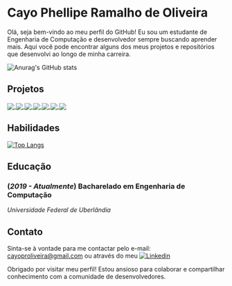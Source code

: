 # Cayo Phellipe Ramalho de Oliveira

Olá, seja bem-vindo ao meu perfil do GitHub! Eu sou um estudante de Engenharia de Computação e desenvolvedor sempre buscando aprender mais. Aqui você pode encontrar alguns dos meus projetos e repositórios que desenvolvi ao longo de minha carreira.

![Anurag's GitHub stats](https://github-readme-stats.vercel.app/api?username=CayoPhellipe&theme=dracula&hide=prs,issues&count_private=true&show_icons=true&include_all_commits=true&custom_title=CayoPhellipe)

## Projetos

<a href="https://github.com/CayoPhellipe/Data_Structures">
  <img align="center" src="https://github-readme-stats.vercel.app/api/pin/?username=CayoPhellipe&repo=Data_Structures_Louza&theme=dracula" />
</a>
<a href="https://github.com/CayoPhellipe/SuffixArray">
  <img align="center" src="https://github-readme-stats.vercel.app/api/pin/?username=CayoPhellipe&repo=SuffixArray&theme=dracula" />
</a>
<a href="https://github.com/CayoPhellipe/SEMB1-BareMetalEnvironment">
  <img align="center" src="https://github-readme-stats.vercel.app/api/pin/?username=CayoPhellipe&repo=SEMB1-BareMetalEnvironment&theme=dracula" />
</a>
<a href="https://github.com/CayoPhellipe/BWTC">
  <img align="center" src="https://github-readme-stats.vercel.app/api/pin/?username=CayoPhellipe&repo=BWTC&theme=dracula" />
</a>
<a href="https://github.com/CayoPhellipe/TWM-FirstReactClass">
  <img align="center" src="https://github-readme-stats.vercel.app/api/pin/?username=CayoPhellipe&repo=TWM-FirstReactClass&theme=dracula" />
</a>
<a href="https://github.com/CayoPhellipe/RachaCucaProlog">
  <img align="center" src="https://github-readme-stats.vercel.app/api/pin/?username=CayoPhellipe&repo=RachaCucaProlog&theme=dracula" />
</a>
<a href="https://github.com/CayoPhellipe/WFAProjetoSeguros">
  <img align="center" src="https://github-readme-stats.vercel.app/api/pin/?username=CayoPhellipe&repo=WFAProjetoSeguros&theme=dracula" />
</a>

## Habilidades

[![Top Langs](https://github-readme-stats.vercel.app/api/top-langs/?username=CayoPhellipe&theme=dracula&langs_count=10&layout=compact)](https://github.com/CayoPhellipe/)

## Educação

### (*2019 - Atualmente*) Bacharelado em Engenharia de Computação 
*Universidade Federal de Uberlândia*


## Contato

Sinta-se à vontade para me contactar pelo e-mail: <link>cayoproliveira@gmail.com</link> ou através do meu
[![Linkedin](https://img.shields.io/badge/linkedin-%230077B5.svg?&style=for-the-badge&logo=linkedin&logoColor=white&scale=0.5)](https://www.linkedin.com/in/cayooliveira)

Obrigado por visitar meu perfil! Estou ansioso para colaborar e compartilhar conhecimento com a comunidade de desenvolvedores.

